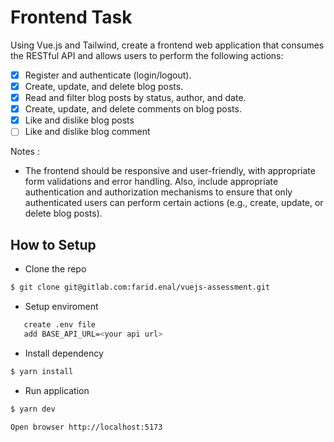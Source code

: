# Frontend Task

Using Vue.js and Tailwind, create a frontend web application that consumes the
RESTful API and allows users to perform the following actions:
- [x] Register and authenticate (login/logout).
- [x] Create, update, and delete blog posts.
- [x] Read and filter blog posts by status, author, and date.
- [x] Create, update, and delete comments on blog posts.
- [x] Like and dislike blog posts
- [ ] Like and dislike blog comment

Notes : 
- The frontend should be responsive and user-friendly, with appropriate form
validations and error handling. Also, include appropriate authentication and
authorization mechanisms to ensure that only authenticated users can perform
certain actions (e.g., create, update, or delete blog posts).

## How to Setup

- Clone the repo
```bash
$ git clone git@gitlab.com:farid.enal/vuejs-assessment.git
```
- Setup enviroment
```bash
   create .env file
   add BASE_API_URL=<your api url>
```
- Install dependency
```bash
$ yarn install
```
- Run application
```bash
$ yarn dev
```
```
Open browser http://localhost:5173
```
